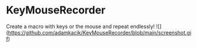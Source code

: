# KeyMouseRecorder
Create a macro with keys or the mouse and repeat endlessly! 
![] (https://github.com/adamkacik/KeyMouseRecorder/blob/main/screenshot.gif)
